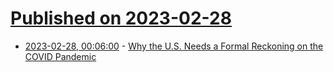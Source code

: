 # [Published on 2023-02-28](index.md)

* [2023-02-28, 00:06:00](https://soylentnews.org/article.pl?sid=23/02/26/0949201&from=rss) - [Why the U.S. Needs a Formal Reckoning on the COVID Pandemic](https://soylentnews.org/article.pl?sid=23/02/26/0949201&from=rss)
